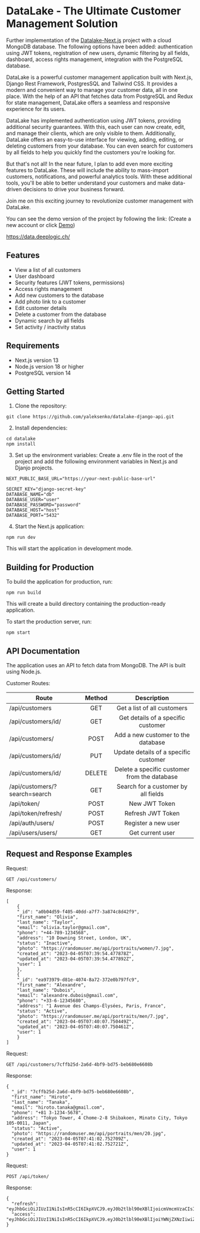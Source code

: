 # DataLake - The Ultimate Customer Management Solution

Further implementation of the [Datalake-Next.js](https://github.com/yaleksenko/datalake-nextjs) project with a cloud MongoDB database. The following options have been added: authentication using JWT tokens, registration of new users, dynamic filtering by all fields, dashboard, access rights management, integration with the PostgreSQL database.


DataLake is a powerful customer management application built with Next.js, Django Rest Framework, PostgresSQL and Tailwind CSS. It provides a modern and convenient way to manage your customer data, all in one place. With the help of an API that fetches data from PostgreSQL and Redux for state management, DataLake offers a seamless and responsive experience for its users.

DataLake has implemented authentication using JWT tokens, providing additional security guarantees. With this, each user can now create, edit, and manage their clients, which are only visible to them. Additionally, DataLake offers an easy-to-use interface for viewing, adding, editing, or deleting customers from your database. You can even search for customers by all fields to help you quickly find the customers you're looking for.

But that's not all! In the near future, I plan to add even more exciting features to DataLake. These will include the ability to mass-import customers, notifications, and powerful analytics tools. With these additional tools, you'll be able to better understand your customers and make data-driven decisions to drive your business forward.     

Join me on this exciting journey to revolutionize customer management with DataLake.

You can see the demo version of the project by following the link:
(Create a new account or click [Demo](https://data.deeplogic.ch/demo/))

https://data.deeplogic.ch/


## Features
- View a list of all customers
- User dashboard
- Security features (JWT tokens, permissions)
- Access rights management
- Add new customers to the database
- Add photo link to a customer
- Edit customer details
- Delete a customer from the database
- Dynamic search by all fields
- Set activity / inactivity status

## Requirements
- Next.js version 13 
- Node.js version 18 or higher
- PostgreSQL version 14

## Getting Started
1. Clone the repository:

```
git clone https://github.com/yaleksenko/datalake-django-api.git
```

2. Install dependencies:

```
cd datalake
npm install
```

3. Set up the environment variables:
Create a .env file in the root of the project and add the following environment variables in Next.js and Djanjo projects.

```
NEXT_PUBLIC_BASE_URL="https://your-next-public-base-url"
```

```
SECRET_KEY="django-secret-key"
DATABASE_NAME="db"
DATABASE_USER="user"
DATABASE_PASSWORD="password"
DATABASE_HOST="host"
DATABASE_PORT="5432"
```

4. Start the Next.js application:

```
npm run dev
```

This will start the application in development mode.

## Building for Production
To build the application for production, run:

```
npm run build
```

This will create a build directory containing the production-ready application.

To start the production server, run:

```
npm start
````

## API Documentation
The application uses an API to fetch data from MongoDB. The API is built using Node.js.

Customer Routes:

| Route                         | Method | Description                                            |
| ------------------------------|:------:|:------------------------------------------------------:|
| /api/customers                | GET    | Get a list of all customers                            |
| /api/customers/id/            | GET    | Get details of a specific customer                     |
| /api/customers/               | POST   | Add a new customer to the database                     |
| /api/customers/id/            | PUT    | Update details of a specific customer                  |
| /api/customers/id/            | DELETE | Delete a specific customer from the database           |
| /api/customers/?search=search | GET    | Search for a customer by all fields                    |
| /api/token/                   | POST   | New JWT Token                                          |
| /api/token/refresh/           | POST   | Refresh JWT Token                                      |
| /api/auth/users/              | POST   | Register a new user                                    |
| /api/users/users/             | GET    | Get current user                                       |

                             

## Request and Response Examples
Request:
```
GET /api/customers/
````
Response:
```
[
    {
    "_id": "a0b04d59-f405-40dd-a7f7-3a874c8d42f9",
    "first_name": "Olivia",
    "last_name": "Taylor",
    "email": "olivia.taylor@gmail.com",
    "phone": "+44-789-1234568",
    "address": "10 Downing Street, London, UK",
    "status": "Inactive",
    "photo": "https://randomuser.me/api/portraits/women/7.jpg",
    "created_at": "2023-04-05T07:39:54.477878Z",
    "updated_at": "2023-04-05T07:39:54.477892Z",
    "user": 1
    },
    {
    "_id": "ea973979-d81e-4074-8a72-372e0b797fc9",
    "first_name": "Alexandre",
    "last_name": "Dubois",
    "email": "alexandre.dubois@gmail.com",
    "phone": "+33-6-12345680",
    "address": "1 Avenue des Champs-Élysées, Paris, France",
    "status": "Active",
    "photo": "https://randomuser.me/api/portraits/men/7.jpg",
    "created_at": "2023-04-05T07:40:07.750449Z",
    "updated_at": "2023-04-05T07:40:07.750461Z",
    "user": 1
    }
]
```


Request:
```
GET /api/customers/7cffb25d-2a6d-4bf9-bd75-beb680e6608b
```
Response:

```
{
  "_id": "7cffb25d-2a6d-4bf9-bd75-beb680e6608b",
  "first_name": "Hiroto",
  "last_name": "Tanaka",
  "email": "hiroto.tanaka@gmail.com",
  "phone": "+81 3-1234-5678",
  "address": "Tokyo Tower, 4 Chome-2-8 Shibakoen, Minato City, Tokyo 105-0011, Japan",
  "status": "Active",
  "photo": "https://randomuser.me/api/portraits/men/20.jpg",
  "created_at": "2023-04-05T07:41:02.752709Z",
  "updated_at": "2023-04-05T07:41:02.752721Z",
  "user": 1
}
```


Request:
```
POST /api/token/
````
Response:
```
{
  "refresh": "eyJhbGciOiJIUzI1NiIsInR5cCI6IkpXVCJ9.eyJ0b2tlbl90eXBlIjoicmVmcmVzaCIsImV4cCI6MTY4MTM5MzYxNSwianRpIjoiZmEzNDc5MjYzNmJiNGI2NzhkYTc1NWMwYTRmMjk4MDYiLCJ1c2VyX2lkIjoxMX0.S28vHXi5AIcGzcBGxYg2xMvtLwhYU6rMOYmtMobbUXA",
  "access": "eyJhbGciOiJIUzI1NiIsInR5cCI6IkpXVCJ9.eyJ0b2tlbl90eXBlIjoiYWNjZXNzIiwiZXhwIjoxNjgxMzA3NTE1LCJqdGkiOiIwN2QzNDM1N2FkMTQ0YjhiYjRhODc2MDY4Njk5ZTcxOSIsInVzZXJfaWQiOjExfQ.7ODjOQZcvjrKewH7t4ngXsQjFrCUV1EBh43oUBFvUkA"
}
```

